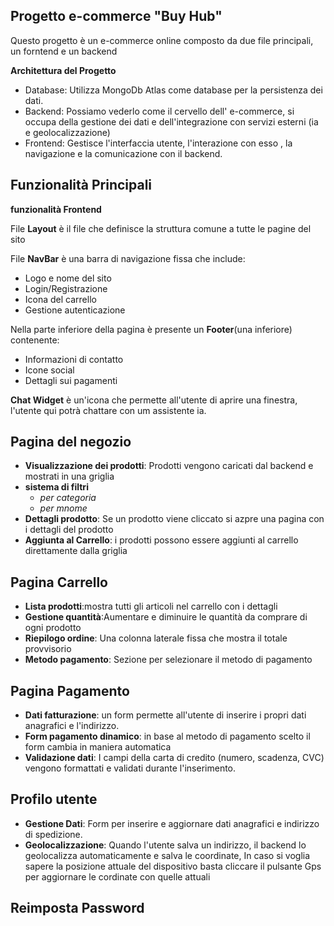 Progetto e-commerce "Buy Hub"
-
Questo progetto è un e-commerce online composto da due file principali, un forntend e un backend

**Architettura del Progetto** 
- Database: Utilizza MongoDb Atlas come database per la persistenza dei dati.
- Backend: Possiamo vederlo come il cervello dell' e-commerce, si occupa della gestione dei dati e dell'integrazione con servizi esterni (ia e geolocalizzazione)
- Frontend: Gestisce l'interfaccia utente, l'interazione con esso , la navigazione e  la comunicazione con  il backend.

Funzionalità Principali
-

**funzionalità Frontend**

File **Layout** è il file che definisce la struttura comune a tutte le pagine del sito

File **NavBar** è una barra di navigazione fissa che  include:
- Logo e nome del sito
- Login/Registrazione
- Icona del carrello
- Gestione autenticazione

Nella parte inferiore della pagina è presente un **Footer**(una inferiore) contenente:
- Informazioni di contatto
- Icone social
- Dettagli sui pagamenti

**Chat Widget** è un'icona  che permette all'utente di aprire una finestra, l'utente qui potrà chattare con um assistente ia.

Pagina del negozio
-
- **Visualizzazione dei prodotti**: Prodotti vengono caricati dal backend e mostrati in una griglia
- **sistema di filtri**
  - *per categoria*
  - *per mnome*
- **Dettagli prodotto**: Se un prodotto viene cliccato si azpre una pagina con i dettagli del prodotto    
- **Aggiunta al Carrello**: i prodotti possono essere aggiunti al carrello direttamente dalla griglia

Pagina Carrello
-
- **Lista prodotti**:mostra tutti gli articoli nel carrello con i dettagli
- **Gestione quantità**:Aumentare e diminuire le quantità da comprare di ogni prodotto
- **Riepilogo ordine**: Una colonna laterale fissa che mostra il totale provvisorio
- **Metodo pagamento**: Sezione per selezionare il metodo di pagamento

Pagina Pagamento
-
- **Dati fatturazione**: un form permette all'utente di inserire i propri dati anagrafici e l'indirizzo.
- **Form pagamento dinamico**: in base al metodo di pagamento scelto il form cambia in maniera automatica
- **Validazione dati**: I campi della carta di credito (numero, scadenza, CVC) vengono formattati e validati durante l'inserimento.


Profilo utente
-
- **Gestione Dati**: Form per inserire e aggiornare dati anagrafici e indirizzo di spedizione.
- **Geolocalizzazione**: Quando l'utente salva un indirizzo, il backend lo geolocalizza automaticamente e salva le coordinate, In caso si voglia sapere la posizione attuale del dispositivo basta cliccare il pulsante Gps per aggiornare le cordinate con quelle attuali

Reimposta Password
-

